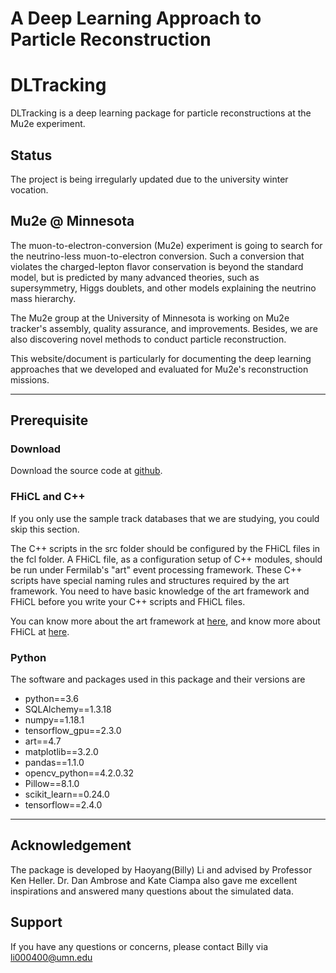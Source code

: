 # A Deep Learning Approach to Particle Reconstruction

# DLTracking
DLTracking is a deep learning package for particle reconstructions at the Mu2e
experiment.

## Status
The project is being irregularly updated due to the university winter vocation.


## Mu2e @ Minnesota

The muon-to-electron-conversion (Mu2e) experiment is going to search for the
neutrino-less muon-to-electron conversion. Such a conversion that violates
the charged-lepton flavor conservation is beyond the standard model, but is
predicted by many advanced theories, such as supersymmetry, Higgs doublets, and other
models explaining the neutrino mass hierarchy.

The Mu2e group at the University of Minnesota is working on Mu2e tracker's
assembly, quality assurance, and improvements. Besides, we are also discovering
 novel methods to conduct particle reconstruction.

This website/document is particularly for documenting the deep learning approaches
that we developed and evaluated for Mu2e's reconstruction missions.

---
## Prerequisite
### Download
Download the source code at [github](https://github.com/billy000400/DLTracking).

### FHiCL and C++
If you only use the sample track databases that we are studying, you could skip
 this section.

The C++ scripts in the src folder should be configured by the FHiCL files in the fcl folder.
A FHiCL file, as a configuration setup of C++ modules, should be run under
Fermilab's "art" event processing framework. These C++ scripts have special naming
rules and structures required by the art framework. You need to have basic
knowledge of the art framework and FHiCL before you write your C++ scripts and
FHiCL files.

You can know more about the art framework at
[here](https://art.fnal.gov/wp-content/uploads/2016/03/art-workbook-v0_91.pdf),
and know more about FHiCL at
[here](https://mu2ewiki.fnal.gov/wiki/FclIntro).



### Python
The software and packages used in this package and their versions are

- python==3.6
- SQLAlchemy==1.3.18
- numpy==1.18.1
- tensorflow_gpu==2.3.0
- art==4.7
- matplotlib==3.2.0
- pandas==1.1.0
- opencv_python==4.2.0.32
- Pillow==8.1.0
- scikit_learn==0.24.0
- tensorflow==2.4.0

---
## Acknowledgement
The package is developed by Haoyang(Billy) Li and advised by Professor
Ken Heller. Dr. Dan Ambrose and Kate Ciampa also gave me excellent inspirations
 and answered many questions about the simulated data.


## Support

If you have any questions or concerns, please contact Billy via li000400@umn.edu
